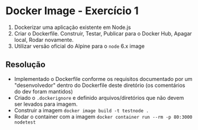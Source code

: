 # Docker Image - Exercício 1

1. Dockerizar uma aplicação existente em Node.js
2. Criar o Dockerfile. Construir, Testar, Publicar para o Docker Hub, Apagar local, Rodar novamente.
3. Utilizar versão oficial do Alpine para o `node` 6.x image

## Resolução

- Implementado o Dockerfile conforme os requisitos documentado por um "desenvolvedor" dentro do Dockerfile deste diretório (os comentários do dev foram mantidos)
- Criado o `.dockerignore` e definido arquivos/diretórios que não devem ser levados para imagem.
- Construir a imagem `docker image build -t testnode .`
- Rodar o container com a imagem `docker container run --rm -p 80:3000 nodetest`